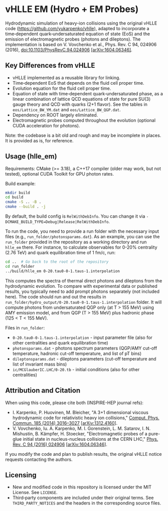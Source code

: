 # vHLLE EM (Hydro + EM Probes)

Hydrodynamic simulation of heavy-ion collisions using the original vHLLE code (https://github.com/yukarpenko/vhlle), adapted to incorporate a time‑dependent quark‑undersaturated equation of state (EoS) and the emission of electromagnetic probes (photons and dileptons). The implementation is based on V. Vovchenko et al., Phys. Rev. C 94, 024906 (2016), [doi:10.1103/PhysRevC.94.024906](https://doi.org/10.1103/PhysRevC.94.024906) [[arXiv:1604.06346]](https://arxiv.org/abs/1604.06346).

## Key Differences from vHLLE
- vHLLE implemented as a reusable library for linking.
- Time‑dependent EoS that depends on the fluid cell proper time.
- Evolution equation for the fluid cell proper time.
- Equation of state with time‑dependent quark‑undersaturated phase, as a linear combination of lattice QCD equations of state for pure SU(3) gauge theory and QCD with quarks (2+1 flavor). See the tables in `eos/Lattice_BW_YM.dat` and `eos/Lattice_BW_QGP.dat`.
- Dependency on ROOT largely eliminated.
- Electromagnetic probes computed throughout the evolution (optional CUDA acceleration for photons).

Note: the codebase is a bit old and rough and may be incomplete in places. It is provided as is, for reference.


## Usage (hlle_em)

Requirements: CMake (>= 3.18), a C++17 compiler (older may work, but not tested), optional CUDA Toolkit for GPU photon rates.

Build example:
```bash
mkdir build
cd build
cmake -S .. -B .
cmake --build . -j
```
By default, the build config is `RelWithDebInfo`. You can change it via `-DCMAKE_BUILD_TYPE=Debug|Release|RelWithDebInfo`.

To run the code, you need to provide a run folder with the necessary input files (e.g., `run_folder/photonsparams.dat`).
As an example, you can use the `run_folder` provided in the repository as a working directory and run `hlle_em` there.
For instance, to calculate observables for 0-20% centrality (2.76 TeV) and quark equilibration time of 1 fm/c, run:
```bash
cd ..  # Go back to the root of the repository
cd run_folder
../build/hlle_em 0-20.tau0-0-1.taus-1.interpolation
```
This computes the spectra of thermal direct photons and dileptons from the hydrodynamic evolution. To compare with experimental data or published results, you typically need to add prompt photons separately (not included here).
The code should run and out the results in `run_folder/hydro_output/0-20.tau0-0-1.taus-1.interpolation` folder.
It will compute photons from undersaturated QGP only (at T > 155 MeV) using AMY emission model, and from QGP (T > 155 MeV) plus hadronic phase (125 < T < 155 MeV).

Files in `run_folder`:
- `0-20.tau0-0-1.taus-1.interpolation` - input parameter file (also for other centralities and quark equilibration time)
- `photonsparams.dat` - photons spectrum parameters (QGP/AMY cut-off temperature, hadronic cut-off temperature, and list of pT bins)
- `dileptonsparams.dat` - dileptons parameters (cut-off temperature and list of invariant mass bins)
- `ic/MCGlauberIC.LHC/0-20.tb` - initial conditions (also for other centralities)

## Attribution and Citation

When using this code, please cite both (INSPIRE-HEP journal refs):
- I. Karpenko, P. Huovinen, M. Bleicher, "A 3+1 dimensional viscous hydrodynamic code for relativistic heavy ion collisions," [Comput. Phys. Commun. 185 (2014) 3016–3027](https://doi.org/10.1016/j.cpc.2014.07.010) [[arXiv:1312.4160](https://arxiv.org/abs/1312.4160)].
- V. Vovchenko, Iu. A. Karpenko, M. I. Gorenstein, L. M. Satarov, I. N. Mishustin, B. Kämpfer, H. Stoecker, "Electromagnetic probes of a pure-glue initial state in nucleus-nucleus collisions at the CERN LHC," [Phys. Rev. C 94 (2016) 024906](https://doi.org/10.1103/PhysRevC.94.024906) [[arXiv:1604.06346](https://arxiv.org/abs/1604.06346)].

If you modify the code and plan to publish results, the original vHLLE notice requests contacting the authors.


## Licensing

- New and modified code in this repository is licensed under the MIT License. See `LICENSE`.
- Third‑party components are included under their original terms. See `THIRD_PARTY_NOTICES` and the headers in the corresponding source files.
